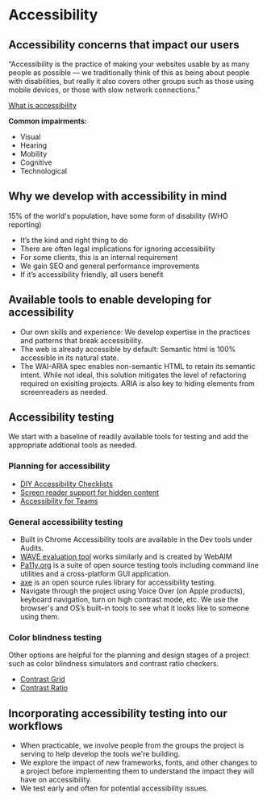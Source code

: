 # Accessibility

## Accessibility concerns that impact our users
“Accessibility is the practice of making your websites usable by as many people as possible — we traditionally think of this as being about people with disabilities, but really it also covers other groups such as those using mobile devices, or those with slow network connections.”

[What is accessibility](https://developer.mozilla.org/en-US/docs/Learn/Accessibility/What_is_accessibility)

**Common impairments:**
- Visual
- Hearing
- Mobility
- Cognitive
- Technological

## Why we develop with accessibility in mind
15% of the world's population, have some form of disability (WHO reporting)

- It’s the kind and right thing to do
- There are often legal implications for ignoring accessibility
- For some clients, this is an internal requirement
- We gain SEO and general performance improvements
- If it’s accessibility friendly, all users benefit

## Available tools to enable developing for accessibility

- Our own skills and experience: We develop expertise in the practices and patterns that break accessibility.
- The web is already accessible by default: Semantic html is 100% accessible in its natural state.
- The WAI-ARIA spec enables non-semantic HTML to retain its semantic intent. While not ideal, this solution mitigates the level of refactoring required on exisiting projects. ARIA is also key to hiding elements from screenreaders as needed.

## Accessibility testing
We start with a baseline of readily available tools for testing and add the appropriate addtional tools as needed.

### Planning for accessibility

- [DIY Accessibility Checklists](https://webaccess.berkeley.edu/evaluating/self-assessment/diy-accessibility-checklists)
- [Screen reader support for hidden content](https://stevefaulkner.github.io/HTML5accessibility/tests/hidden-2016.html)
- [Accessibility for Teams](https://accessibility.digital.gov/)

### General accessibility testing

- Built in Chrome Accessibility tools are available in the Dev tools under Audits.
- [WAVE evaluation tool](https://wave.webaim.org/) works similarly and is created by WebAIM
- [Pa11y.org](https://pa11y.org/) is a suite of open source testing tools including command line utilities and a cross-platform GUI application.
- [axe](https://www.deque.com/axe/) is an open source rules library for accessibility testing.
- Navigate through the project using Voice Over (on Apple products), keyboard navigation, turn on high contrast mode, etc. We use the browser's and OS’s built-in tools to see what it looks like to someone using them.

### Color blindness testing
Other options are helpful for the planning and design stages of a project such as color blindness simulators and contrast ratio checkers.

- [Contrast Grid](https://contrast-grid.eightshapes.com/)
- [Contrast Ratio](https://contrast-ratio.com/)

## Incorporating accessibility testing into our workflows
- When practicable, we involve people from the groups the project is serving to help develop the tools we're building.
- We explore the impact of new frameworks, fonts, and other changes to a project before implementing them to understand the impact they will have on accessibility.
- We test early and often for potential accessibility issues.
